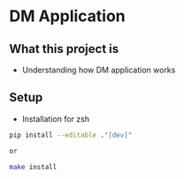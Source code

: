 # DM Application

## What this project is
- Understanding how DM application works

## Setup
- Installation for zsh
```bash
pip install --editable ."[dev]"

or

make install
```
